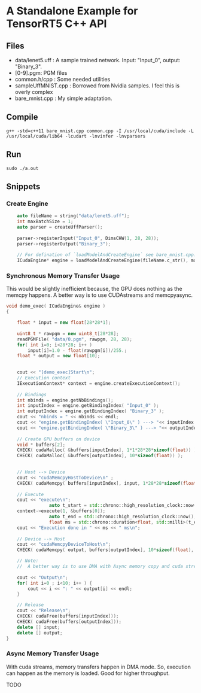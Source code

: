 # A Standalone Example for TensorRT5 C++ API

## Files 
- data/lenet5.uff : A sample trained network. Input: "Input_0", output: "Binary_3". 
- [0-9].pgm: PGM files 
- common.h/cpp : Some needed utilities
- sampleUffMNIST.cpp : Borrowed from Nvidia samples. I feel this is overly complex
- bare_mnist.cpp : My simple adaptation. 

## Compile
```
g++ -std=c++11 bare_mnist.cpp common.cpp -I /usr/local/cuda/include -L /usr/local/cuda/lib64 -lcudart -lnvinfer -lnvparsers
```

## Run 
```
sudo ./a.out
```

## Snippets 

### Create Engine
```c++
	auto fileName = string("data/lenet5.uff");
    int maxBatchSize = 1;
	auto parser = createUffParser();
    
    parser->registerInput("Input_0", DimsCHW(1, 28, 28));
    parser->registerOutput("Binary_3");
    
    // For defination of `loadModelAndCreateEngine` see bare_mnist.cpp. It can be copied as it is. 
    ICudaEngine* engine = loadModelAndCreateEngine(fileName.c_str(), maxBatchSize, parser);
```

### Synchronous Memory Transfer Usage 
This would be slightly inefficient because, the GPU does nothing as the memcpy happens. A better way is to use
CUDAstreams and memcpyasync.  

```c++
void demo_exec( ICudaEngine& engine )
{

	float * input = new float[28*28*1]; 
	
	uint8_t * rawpgm = new uint8_t[28*28];
    readPGMFile( "data/0.pgm", rawpgm, 28, 28);
	for( int i=0; i<28*28; i++ ) 
		input[i]=1.0 - float(rawpgm[i])/255.; 
	float * output = new float[10]; 
	

	cout << "[demo_exec]Start\n"; 
	// Execution context 
    IExecutionContext* context = engine.createExecutionContext();
    
    // Bindings
    int nbinds = engine.getNbBindings(); 
    int inputIndex = engine.getBindingIndex( "Input_0" );
    int outputIndex = engine.getBindingIndex( "Binary_3" );
    cout << "nbinds = " << nbinds << endl;
    cout << "engine.getBindingIndex( \"Input_0\" ) ---> "<< inputIndex << endl; //0
    cout << "engine.getBindingIndex( \"Binary_3\" ) ---> "<< outputIndex << endl; //1
    
	// Create GPU buffers on device 
    void * buffers[2];
	CHECK( cudaMalloc( &buffers[inputIndex], 1*1*28*28*sizeof(float)) );
	CHECK( cudaMalloc( &buffers[outputIndex], 10*sizeof(float)) );

	
	// Host --> Device 
	cout << "cudaMemcpyHostToDevice\n" ;
	CHECK( cudaMemcpy( buffers[inputIndex], input, 1*28*28*sizeof(float), cudaMemcpyHostToDevice ) );
	
	// Execute 
	cout << "execute\n";
	            auto t_start = std::chrono::high_resolution_clock::now();
    context->execute(1, &buffers[0]);
                auto t_end = std::chrono::high_resolution_clock::now();
                float ms = std::chrono::duration<float, std::milli>(t_end - t_start).count();
    cout << "Execution done in " << ms << " ms\n"; 
    
    // Device --> Host
	cout << "cudaMemcpyDeviceToHost\n";
	CHECK( cudaMemcpy( output, buffers[outputIndex], 10*sizeof(float), cudaMemcpyDeviceToHost ) );

	// Note: 
	// 	A better way is to use DMA with Async memory copy and cuda streams. See sampleMNISTAPI.cpp to know how to do it.	
	
	cout << "Output\n";
	for( int i=0 ; i<10; i++ ) {
		cout << i << ": " << output[i] << endl;
	}

	// Release 
	cout << "Release\n";
	CHECK( cudaFree(buffers[inputIndex]));
	CHECK( cudaFree(buffers[outputIndex]));
	delete [] input; 
	delete [] output;
}
```


### Async Memory Transfer Usage
With cuda streams, memory transfers happen in DMA mode. So, execution can happen as the memory is loaded. 
Good for higher throughput. 

TODO 
